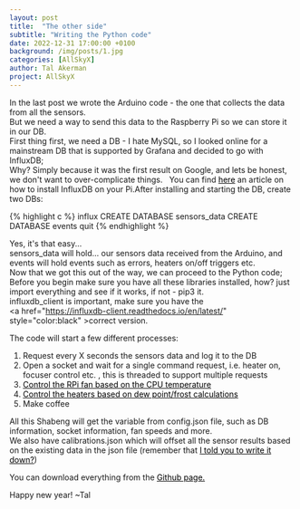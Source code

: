 ```yaml
---
layout: post
title:  "The other side"
subtitle: "Writing the Python code"
date: 2022-12-31 17:00:00 +0100
background: /img/posts/1.jpg
categories: [AllSkyX]
author: Tal Akerman
project: AllSkyX
---
```

<link rel="stylesheet"
        href="https://cdnjs.cloudflare.com/ajax/libs/highlight.js/10.0.3/styles/default.min.css">
<script src="https://cdnjs.cloudflare.com/ajax/libs/highlight.js/10.0.3/highlight.min.js"></script>
<script>hljs.initHighlightingOnLoad();</script>

In the last post we wrote the Arduino code - the one that collects the data from all the sensors.  
But we need a way to send this data to the Raspberry Pi so we can store it in our DB.  
First thing first, we need a DB - I hate MySQL, so I looked online for a mainstream DB that is supported by Grafana and decided to go with InfluxDB;  
Why? Simply because it was the first result on Google, and lets be honest, we don't want to over-complicate things.    
You can find <a href="https://pimylifeup.com/raspberry-pi-influxdb/" style="color:black">here</a> an article on how to install InfluxDB on your Pi.After installing and starting the DB, create two DBs:  

{% highlight c %}
influx
CREATE DATABASE sensors_data
CREATE DATABASE events
quit 
{% endhighlight %}
  

Yes, it's that easy...  
sensors_data will hold... our sensors data received from the Arduino, and events will hold events such as errors, heaters on/off triggers etc.   
Now that we got this out of the way, we can proceed to the Python code;  
Before you begin make sure you have all these libraries installed, how? just import everything and see if it works, if not - pip3 it.  
influxdb_client is important, make sure you have the <a href="https://influxdb-client.readthedocs.io/en/latest/" style="color:black" >correct version</a>.  

The code will start a few different processes:  
1. Request every X seconds the sensors data and log it to the DB 
2. Open a socket and wait for a single command request, i.e. heater on, focuser control etc. , this is threaded to support multiple requests 
3. <u><a href="#"  style="color:black">Control the RPi fan based on the CPU temperature</a></u>
4. <u><a href="#"  style="color:black">Control the heaters based on dew point/frost calculations</a></u>
5. Make coffee  


All this Shabeng will get the variable from config.json file, such as DB information, socket information, fan speeds and more.  
We also have calibrations.json which will offset all the sensor results based on the existing data in the json file (remember that <a href="/allskyx/2022/12/26/post5.html"  style="color:black">I told you to write it down?</a>)  


You can download everything from the <a href="https://github.com/akermania/AllSkyX/tree/main/RaspberryPi" style="color:black">Github page.</a> 


Happy new year!
~Tal